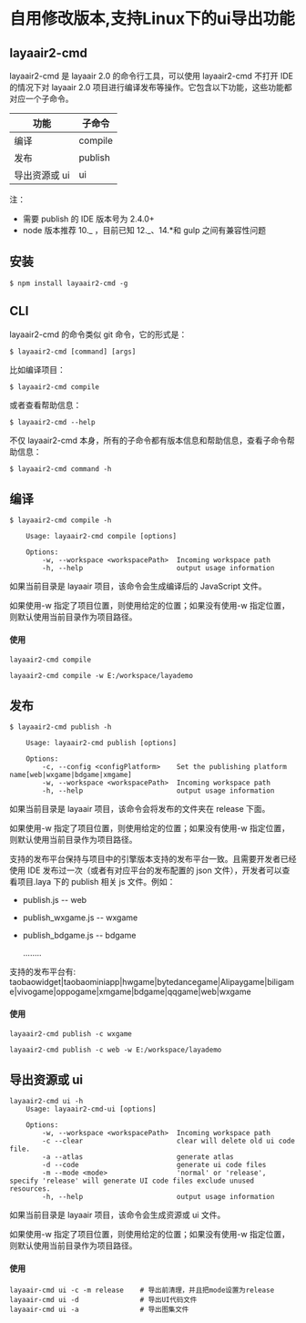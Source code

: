 # 自用修改版本,支持Linux下的ui导出功能

## layaair2-cmd

layaair2-cmd 是 layaair 2.0 的命令行工具，可以使用 layaair2-cmd 不打开 IDE 的情况下对 layaair 2.0 项目进行编译发布等操作。它包含以下功能，这些功能都对应一个子命令。

| 功能          | 子命令  |
| ------------- | ------- |
| 编译          | compile |
| 发布          | publish |
| 导出资源或 ui | ui      |

注：

- 需要 publish 的 IDE 版本号为 2.4.0+
- node 版本推荐 10._ ，目前已知 12._、14.\*和 gulp 之间有兼容性问题

## 安装

```
$ npm install layaair2-cmd -g
```

## CLI

layaair2-cmd 的命令类似 git 命令，它的形式是：

```
$ layaair2-cmd [command] [args]
```

比如编译项目：

```
$ layaair2-cmd compile
```

或者查看帮助信息：

```
$ layaair2-cmd --help
```

不仅 layaair2-cmd 本身，所有的子命令都有版本信息和帮助信息，查看子命令帮助信息：

```
$ layaair2-cmd command -h
```

## 编译

```
$ layaair2-cmd compile -h

    Usage: layaair2-cmd compile [options]

    Options:
        -w, --workspace <workspacePath>  Incoming workspace path
        -h, --help                       output usage information
```

如果当前目录是 layaair 项目，该命令会生成编译后的 JavaScript 文件。

如果使用-w 指定了项目位置，则使用给定的位置；如果没有使用-w 指定位置，则默认使用当前目录作为项目路径。

#### 使用

```
layaair2-cmd compile
```

```
layaair2-cmd compile -w E:/workspace/layademo
```

## 发布

```
$ layaair2-cmd publish -h

    Usage: layaair2-cmd publish [options]

    Options:
        -c, --config <configPlatform>    Set the publishing platform name[web|wxgame|bdgame|xmgame]
        -w, --workspace <workspacePath>  Incoming workspace path
        -h, --help                       output usage information
```

如果当前目录是 layaair 项目，该命令会将发布的文件夹在 release 下面。

如果使用-w 指定了项目位置，则使用给定的位置；如果没有使用-w 指定位置，则默认使用当前目录作为项目路径。

支持的发布平台保持与项目中的引擎版本支持的发布平台一致。且需要开发者已经使用 IDE 发布过一次（或者有对应平台的发布配置的 json 文件），开发者可以查看项目.laya 下的 publish 相关 js 文件。例如：

- publish.js -- web

- publish_wxgame.js -- wxgame

- publish_bdgame.js -- bdgame

  ........

支持的发布平台有: taobaowidget|taobaominiapp|hwgame|bytedancegame|Alipaygame|biligame|vivogame|oppogame|xmgame|bdgame|qqgame|web|wxgame

#### 使用

```
layaair2-cmd publish -c wxgame
```

```
layaair2-cmd publish -c web -w E:/workspace/layademo
```

## 导出资源或 ui

```
layaair2-cmd ui -h
    Usage: layaair2-cmd-ui [options]

    Options:
        -w, --workspace <workspacePath>  Incoming workspace path
        -c --clear                       clear will delete old ui code file.
        -a --atlas                       generate atlas
        -d --code                        generate ui code files
        -m --mode <mode>                 'normal' or 'release', specify 'release' will generate UI code files exclude unused resources.
        -h, --help                       output usage information
```

如果当前目录是 layaair 项目，该命令会生成资源或 ui 文件。

如果使用-w 指定了项目位置，则使用给定的位置；如果没有使用-w 指定位置，则默认使用当前目录作为项目路径。

#### 使用

```
layaair-cmd ui -c -m release    # 导出前清理，并且把mode设置为release
layaair-cmd ui -d               # 导出UI代码文件
layaair-cmd ui -a               # 导出图集文件
```
